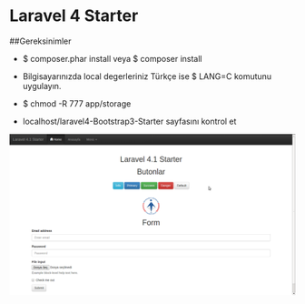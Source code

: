 # Laravel 4 Starter

##Gereksinimler

* $ composer.phar install veya $ composer install

* Bilgisayarınızda local degerleriniz Türkçe ise $ LANG=C komutunu uygulayın.

* $ chmod -R 777 app/storage

* localhost/laravel4-Bootstrap3-Starter sayfasını kontrol et

![](/public/assets/img/screenshot.png "Home")
